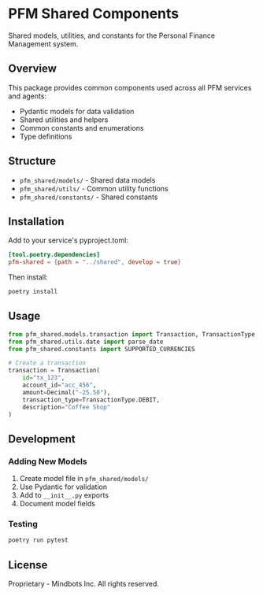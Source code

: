 # PFM Shared Components

Shared models, utilities, and constants for the Personal Finance Management system.

## Overview

This package provides common components used across all PFM services and agents:
- Pydantic models for data validation
- Shared utilities and helpers
- Common constants and enumerations
- Type definitions

## Structure

- `pfm_shared/models/` - Shared data models
- `pfm_shared/utils/` - Common utility functions
- `pfm_shared/constants/` - Shared constants

## Installation

Add to your service's pyproject.toml:
```toml
[tool.poetry.dependencies]
pfm-shared = {path = "../shared", develop = true}
```

Then install:
```bash
poetry install
```

## Usage

```python
from pfm_shared.models.transaction import Transaction, TransactionType
from pfm_shared.utils.date import parse_date
from pfm_shared.constants import SUPPORTED_CURRENCIES

# Create a transaction
transaction = Transaction(
    id="tx_123",
    account_id="acc_456",
    amount=Decimal("-25.50"),
    transaction_type=TransactionType.DEBIT,
    description="Coffee Shop"
)
```

## Development

### Adding New Models

1. Create model file in `pfm_shared/models/`
2. Use Pydantic for validation
3. Add to `__init__.py` exports
4. Document model fields

### Testing

```bash
poetry run pytest
```

## License

Proprietary - Mindbots Inc. All rights reserved.
